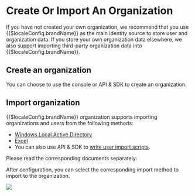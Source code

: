 # Create Or Import An Organization

<LastUpdated/>

If you have not created your own organization, we recommend that you use {{$localeConfig.brandName}} as the main identity source to store user and organization data. If you store your own organization data elsewhere, we also support importing third-party organization data into {{$localeConfig.brandName}}.

## Create an organization

You can choose to use the console or API & SDK to create an organization.

<StackSelector snippet="create-org" selectLabel="选择方式" :order="['dashboard', 'java', 'javascript']"/>

## Import organization

{{$localeConfig.brandName}} organization supports importing organizations and users from the following methods:

- [Windows Local Active Directory](https://en.wikipedia.org/wiki/Active_Directory)
- [Excel](?import-org=excel#导入组织机构)
- You can also use API & SDK to [write user import scripts](/guides/migrations/use-api.md). 

Please read the corresponding documents separately:

<StackSelector snippet="import-org" selectLabel="选择导入方式" :order="['wechat-work', 'dingtalk', 'excel', 'ldap', 'active-directory']"/>

After configuration, you can select the corresponding import method to import to the organization.

![](~@imagesZhCn/guides/org/import-org.jpg)


